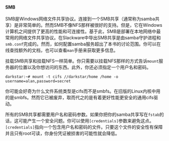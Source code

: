 #### SMB

SMB是Windows网络文件共享协议。连接到一个SMB共享（通常称为samba共享）是非常简单的。然而SMB不像NFS那样被很好的支持。但是，它在Windows计算机之间提供了更高的性能和可连接性。基于此，SMB是部署在本地网络中最常用的网络文件共享协议。在Slackware中导出SMB共享是由samba守护进程和`smb.conf`完成的。然而，如何配置samba服务超出了本书的讨论范围。你可以在线查找额外的文档，也可以查看`man`手册来获取更多信息。  

挂载SMB共享和挂载NFS一样简单。你只需要以挂载NFS那样的方式告诉`mount`服务器的位置以及你想访问的东西。此外，你还必须指定一个用户名和密码。  
```plain
darkstar:~# mount -t cifs //darkstar/home /home -o username=alan,password=secret
```  

你可能会好奇为什么文件系统类型是cifs而不是smbfs。在旧版的Linux内核中用的是smbfs。然而它已被废弃，取而代之的是有着更好性能更安全的通用cifs驱动。  

所有的SMB共享都需要用户名和密码参数。如果你把你的samba共享写在`fstab`的话，这可能产生一个安全问题。你可以使用`[credentials]`参数来避免这点。`[credentials]`指向一个包含用户名和密码的文件。只要这个文件的安全性有保障并且只有root可读，你身份凭证被损害的可能性就会降低。
